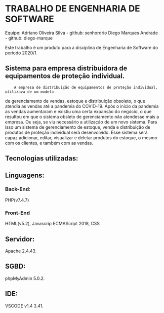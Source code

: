 # **TRABALHO DE ENGENHARIA DE SOFTWARE**

Equipe: Adriano Oliveira Silva - github: senhordrio
        Diego Marques Andrade - github: diego-marque

Este trabalho é um produto para a disciplina de Engenharia de Software do período 2020/1.

## **Sistema para empresa distribuidora de equipamentos de proteção individual.**
        A empresa de distribuição de equipamentos de proteção individual, utilizava de um modelo
de gerenciamento de vendas, estoque e distribuição obsoleto, o que atendia as vendas até a pandemia do COVID-19.
        Após o início da pandemia as vendas aumentaram e existiu uma certa expansão do negócio, o que
resultou em que o sistema obsleto de gerenciamento não atendesse mais a empresa. Ou seja, se viu necessário a utilização de um novo sistema.
        Para isso um sistema de gerenciamento de estoque, venda e distribuição de produtos de proteção
individual será desenvolvido.
        Esse sistema será capaz adicionar, editar, visualizar e deletar produtos do estoque, o mesmo com
os clientes, e também com as vendas.

## **Tecnologias utilizadas:**

## **Linguagens:** 

### **Back-End:**
PHP(v7.4.7) 
### **Front-End**
HTML(v5.2), Javascrip ECMAScript 2018, CSS
## **Servidor:**
 Apache 2.4.43.

## **SGBD:** 
phpMyAdmin 5.0.2.
## **IDE:**
VSCODE v1.4 3.41.